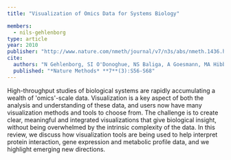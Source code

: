 ```yaml
---
title: "Visualization of Omics Data for Systems Biology"

members:
  - nils-gehlenborg
type: article
year: 2010
publisher: "http://www.nature.com/nmeth/journal/v7/n3s/abs/nmeth.1436.html"
cite:
  authors: "N Gehlenborg, SI O'Donoghue, NS Baliga, A Goesmann, MA Hibbs, H Kitano, O Kohlbacher, H Neuweger, R Schneider, D Tenenbaum, AC Gavin"
  published: "*Nature Methods* **7**(3):S56-S68"
---
```

High-throughput studies of biological systems are rapidly accumulating a wealth of 'omics'-scale data. Visualization is a key aspect of both the analysis and understanding of these data, and users now have many visualization methods and tools to choose from. The challenge is to create clear, meaningful and integrated visualizations that give biological insight, without being overwhelmed by the intrinsic complexity of the data. In this review, we discuss how visualization tools are being used to help interpret protein interaction, gene expression and metabolic profile data, and we highlight emerging new directions.
